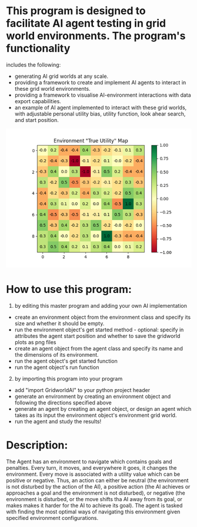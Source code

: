 # This program is designed to facilitate AI agent testing in grid world environments. The program's functionality
includes the following:
- generating AI grid worlds at any scale.
- providing a framework to create and implement AI agents to interact in these grid world environments.
- providing a framework to visualise AI-environment interactions with data export capabilities.
- an example of AI agent implemented to interact with these grid worlds, with adjustable personal utility bias, utility
function, look ahear search, and start position.

![simulation example](https://raw.githubusercontent.com/phileasdg/GridWorldAI/main/simulation2.gif)

# How to use this program:
1) by editing this master program and adding your own AI implementation
- create an environment object from the environment class and specify its size and whether it should be empty.
- run the environment object's get started method - optional: specify in attributes the agent start position and whether
to save the gridworld plots as png files
- create an agent object from the agent class and specify its name and the dimensions of its environment.
- run the agent object's get started function
- run the agent object's run function

2) by importing this program into your program
- add "import GridworldAI" to your python project header
- generate an environment by creating an environment object and following the directions specified above
- generate an agent by creating an agent object, or design an agent which takes as its input the environment object's
environment grid world.
- run the agent and study the results!

# Description:
The Agent has an environment to navigate which contains goals and penalties. Every turn, it moves, and everywhere it
goes, it changes the environment. Every move is associated with a utility value which can be positive or negative.
Thus, an action can either be neutral (the environment is not disturbed by the action of the AI), a positive action
(the AI achieves or approaches a goal and the environment is not disturbed), or negative (the environment is disturbed,
or the move shifts tha AI away from its goal, or makes makes it harder for the AI to achieve its goal).
The agent is tasked with finding the most optimal ways of navigating this environment given specified environment configurations.
